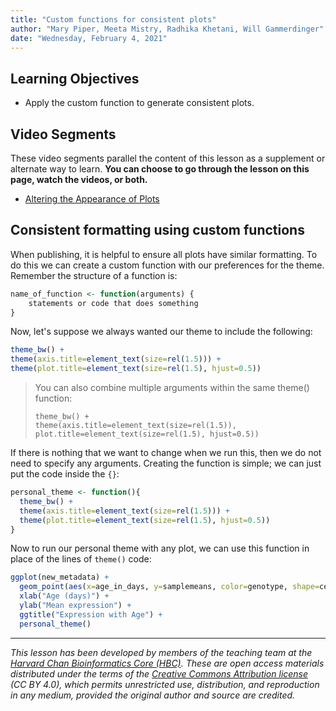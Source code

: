 ```yaml
---
title: "Custom functions for consistent plots"
author: "Mary Piper, Meeta Mistry, Radhika Khetani, Will Gammerdinger"
date: "Wednesday, February 4, 2021"
---
```


## Learning Objectives 

* Apply the custom function to generate consistent plots.

## Video Segments

These video segments parallel the content of this lesson as a supplement or alternate way to learn. 
**You can choose to go through the lesson on this page, watch the videos, or both.**

* [Altering the Appearance of Plots](https://projects.iq.harvard.edu/hcatrresource/segment-3-altering-appearance-plots)

## Consistent formatting using custom functions

When publishing, it is helpful to ensure all plots have similar formatting. To do this we can create a custom function with our preferences for the theme. Remember the structure of a function is:

```r
name_of_function <- function(arguments) {
    statements or code that does something
}
```

Now, let's suppose we always wanted our theme to include the following:

```r
theme_bw() +
theme(axis.title=element_text(size=rel(1.5))) +
theme(plot.title=element_text(size=rel(1.5), hjust=0.5))
```

> You can also combine multiple arguments within the same theme() function:
>
> ```
> theme_bw() +
> theme(axis.title=element_text(size=rel(1.5)), plot.title=element_text(size=rel(1.5), hjust=0.5))
> ```

If there is nothing that we want to change when we run this, then we do not need to specify any arguments. Creating the function is simple; we can just put the code inside the `{}`:

```r
personal_theme <- function(){
  theme_bw() +
  theme(axis.title=element_text(size=rel(1.5))) +
  theme(plot.title=element_text(size=rel(1.5), hjust=0.5))
}
```

Now to run our personal theme with any plot, we can use this function in place of the lines of `theme()` code:

```r
ggplot(new_metadata) +
  geom_point(aes(x=age_in_days, y=samplemeans, color=genotype, shape=celltype), size=rel(3.0)) +
  xlab("Age (days)") +
  ylab("Mean expression") +
  ggtitle("Expression with Age") +
  personal_theme()
```

---
*This lesson has been developed by members of the teaching team at the [Harvard Chan Bioinformatics Core (HBC)](http://bioinformatics.sph.harvard.edu/). These are open access materials distributed under the terms of the [Creative Commons Attribution license](https://creativecommons.org/licenses/by/4.0/) (CC BY 4.0), which permits unrestricted use, distribution, and reproduction in any medium, provided the original author and source are credited.*
